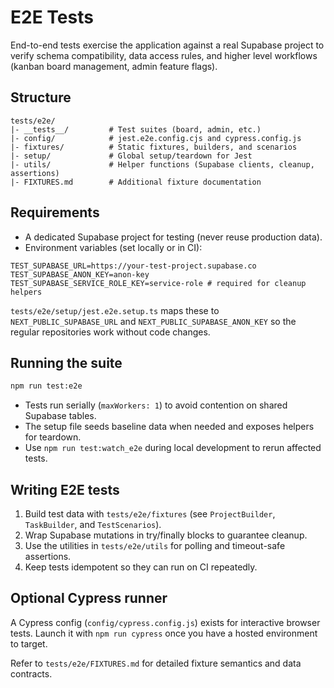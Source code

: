 # E2E Tests

End-to-end tests exercise the application against a real Supabase project to verify schema compatibility, data access rules, and higher level workflows (kanban board management, admin feature flags).

## Structure
```
tests/e2e/
|- __tests__/         # Test suites (board, admin, etc.)
|- config/            # jest.e2e.config.cjs and cypress.config.js
|- fixtures/          # Static fixtures, builders, and scenarios
|- setup/             # Global setup/teardown for Jest
|- utils/             # Helper functions (Supabase clients, cleanup, assertions)
|- FIXTURES.md        # Additional fixture documentation
```

## Requirements
- A dedicated Supabase project for testing (never reuse production data).
- Environment variables (set locally or in CI):

```
TEST_SUPABASE_URL=https://your-test-project.supabase.co
TEST_SUPABASE_ANON_KEY=anon-key
TEST_SUPABASE_SERVICE_ROLE_KEY=service-role # required for cleanup helpers
```

`tests/e2e/setup/jest.e2e.setup.ts` maps these to `NEXT_PUBLIC_SUPABASE_URL` and `NEXT_PUBLIC_SUPABASE_ANON_KEY` so the regular repositories work without code changes.

## Running the suite
```bash
npm run test:e2e
```

- Tests run serially (`maxWorkers: 1`) to avoid contention on shared Supabase tables.
- The setup file seeds baseline data when needed and exposes helpers for teardown.
- Use `npm run test:watch_e2e` during local development to rerun affected tests.

## Writing E2E tests
1. Build test data with `tests/e2e/fixtures` (see `ProjectBuilder`, `TaskBuilder`, and `TestScenarios`).
2. Wrap Supabase mutations in try/finally blocks to guarantee cleanup.
3. Use the utilities in `tests/e2e/utils` for polling and timeout-safe assertions.
4. Keep tests idempotent so they can run on CI repeatedly.

## Optional Cypress runner
A Cypress config (`config/cypress.config.js`) exists for interactive browser tests. Launch it with `npm run cypress` once you have a hosted environment to target.

Refer to `tests/e2e/FIXTURES.md` for detailed fixture semantics and data contracts.
